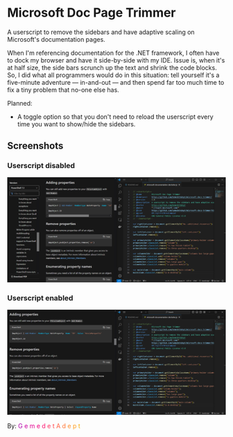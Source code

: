 # Microsoft Doc Page Trimmer
A userscript to remove the sidebars and have adaptive scaling on Microsoft's documentation pages.

When I'm referencing documentation for the .NET framework, I often have to dock my browser and have it side-by-side with my IDE. Issue is, when it's at half size, the side bars scrunch up the text and shrink the code blocks. So, I did what all programmers would do in this situation: tell yourself it's a five-minute adventure — in-and-out — and then spend far too much time to fix a tiny problem that no-one else has.

Planned:
* A toggle option so that you don't need to reload the userscript every time you want to show/hide the sidebars.

## Screenshots

### Userscript disabled
![Documentation page with userscript disabled.](resources/userscript_off.png)

### Userscript enabled
![Documentation page with userscript enabled.](resources/userscript_on.png)



<span>By: <span>
<span style="color:#b109ae;">G</span>
<span style="color:#cb00a0;">e</span>
<span style="color:#e10091;">m</span>
<span style="color:#f10081;">e</span>
<span style="color:#fd1671;">d</span>
<span style="color:#ff3462;">e</span>
<span style="color:#ff4c53;">t</span>
<span style="color:#ff6345;">A</span>
<span style="color:#ff7838;">d</span>
<span style="color:#ff8c2b;">e</span>
<span style="color:#ff9f22;">p</span>
<span style="color:#f7b11e;">t</span>